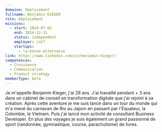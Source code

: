 ```yaml
---
domaine: Déploiement
fullname: Benjamin KIEGER
role: Déploiement
missions:
  - start: 2024-07-02
    end: 2024-12-31
    status: independent
    employer: /ut7
    startups:
      - la-bonne-alternance
link: https://www.linkedin.com/in/benjamin-kieger/
competences:
  - Croissance
  - Communication
  - Product strategy
memberType: beta
---
```

Je m'appelle Benjamin Kieger, j'ai 28 ans. J'ai travaillé pendant + 3 ans dans un cabinet de conseil en transformation digitale que j'ai rejoint à sa création. Après cette aventure je me suis lancé dans un tour du monde qui m'a mené du carnavan de Rio au Japon en passant par l'Équateur, la Colombie, le Vietnam. Puis j'ai lancé mon activité de consultant Business Developer. En plus des voyages je suis également un grand passionné de sport (randonnée, gymnastique, course, parachutisme) de livres.
